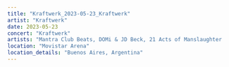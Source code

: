 ```yaml
---
title: "Kraftwerk_2023-05-23_Kraftwerk"
artist: "Kraftwerk"
date: 2023-05-23
concert: "Kraftwerk"
artists: "Mantra Club Beats, DOMi & JD Beck, 21 Acts of Manslaughter	Grindcore	United States, Buckshot, Jon Batiste, ABBA, Kraftwerk, Arlo Parks, 9 Foot Super SoldierCrossoverHardcore, 12 Gauge Rampage, Black Country, New Road, Arnaldo Antunes, 324	Grindcore	Japan"
location: "Movistar Arena"
location_details: "Buenos Aires, Argentina"
---
```

